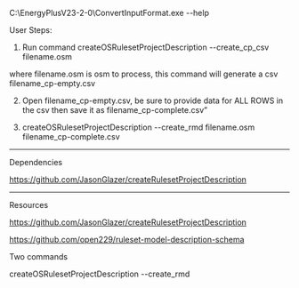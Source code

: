

C:\EnergyPlusV23-2-0\ConvertInputFormat.exe --help

User Steps:

1. Run command  createOSRulesetProjectDescription --create_cp_csv filename.osm

where  filename.osm is osm to process, this command will generate a csv 
filename_cp-empty.csv

2. Open filename_cp-empty.csv, be sure to provide data for ALL ROWS in the csv
then save it as filename_cp-complete.csv”


3. createOSRulesetProjectDescription --create_rmd filename.osm filename_cp-complete.csv 

----

Dependencies

https://github.com/JasonGlazer/createRulesetProjectDescription

-----

Resources

https://github.com/JasonGlazer/createRulesetProjectDescription


https://github.com/open229/ruleset-model-description-schema

Two commands



createOSRulesetProjectDescription --create_rmd 


